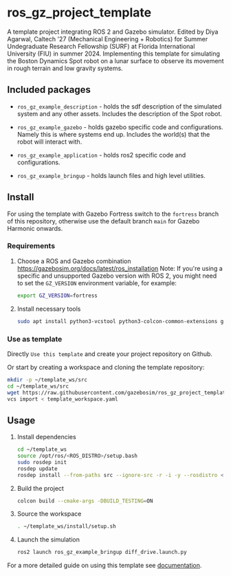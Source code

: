 # ros_gz_project_template
A template project integrating ROS 2 and Gazebo simulator. Edited by Diya Agarwal, Caltech '27 (Mechanical Engineering + Robotics) for Summer Undegraduate Research Fellowship (SURF) at Florida International University (FIU) in summer 2024. Implementing this template for simulating the Boston Dynamics Spot robot on a lunar surface to observe its movement in rough terrain and low gravity systems.

## Included packages

* `ros_gz_example_description` - holds the sdf description of the simulated system and any other assets. Includes the description of the Spot robot.

* `ros_gz_example_gazebo` - holds gazebo specific code and configurations. Namely this is where systems end up. Includes the world(s) that the robot will interact with.

* `ros_gz_example_application` - holds ros2 specific code and configurations.

* `ros_gz_example_bringup` - holds launch files and high level utilities.



## Install

For using the template with Gazebo Fortress switch to the `fortress` branch of this repository, otherwise use the default branch `main` for Gazebo Harmonic onwards.

### Requirements

1. Choose a ROS and Gazebo combination https://gazebosim.org/docs/latest/ros_installation
   Note: If you're using a specific and unsupported Gazebo version with ROS 2, you might need to set the `GZ_VERSION` environment variable, for example:

    ```bash
    export GZ_VERSION=fortress
    ```

1. Install necessary tools

    ```bash
    sudo apt install python3-vcstool python3-colcon-common-extensions git wget
    ```

### Use as template
Directly `Use this template` and create your project repository on Github.

Or start by creating a workspace and cloning the template repository:

   ```bash
   mkdir -p ~/template_ws/src
   cd ~/template_ws/src
   wget https://raw.githubusercontent.com/gazebosim/ros_gz_project_template/main/template_workspace.yaml
   vcs import < template_workspace.yaml
   ```

## Usage

1. Install dependencies

    ```bash
    cd ~/template_ws
    source /opt/ros/<ROS_DISTRO>/setup.bash
    sudo rosdep init
    rosdep update
    rosdep install --from-paths src --ignore-src -r -i -y --rosdistro <ROS_DISTRO>
    ```

1. Build the project

    ```bash
    colcon build --cmake-args -DBUILD_TESTING=ON
    ```

1. Source the workspace

    ```bash
    . ~/template_ws/install/setup.sh
    ```

1. Launch the simulation

    ```bash
    ros2 launch ros_gz_example_bringup diff_drive.launch.py
    ```

For a more detailed guide on using this template see [documentation](https://gazebosim.org/docs/latest/ros_gz_project_template_guide).
